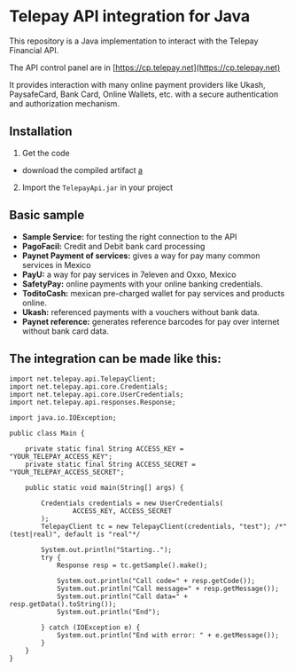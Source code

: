 # Telepay API integration for Java

This repository is a Java implementation to interact with the Telepay Financial API.

The API control panel are in [https://cp.telepay.net](https://cp.telepay.net)

It provides interaction with many online payment providers like Ukash, PaysafeCard,
Bank Card, Online Wallets, etc. with a secure authentication and authorization mechanism.

## Installation
1. Get the code
  * download the compiled artifact [a](a)
2. Import the `TelepayApi.jar` in your project
 
 
## Basic sample
* **Sample Service:** for testing the right connection to the API
* **PagoFacil:** Credit and Debit bank card processing
* **Paynet Payment of services:** gives a way for pay many common services in Mexico
* **PayU:** a way for pay services in 7eleven and Oxxo, Mexico
* **SafetyPay:** online payments with your online banking credentials.
* **ToditoCash:** mexican pre-charged wallet for pay services and products online.
* **Ukash:** referenced payments with a vouchers without bank data.
* **Paynet reference:** generates reference barcodes for pay over internet without bank card data.

## The integration can be made like this:
```
import net.telepay.api.TelepayClient;
import net.telepay.api.core.Credentials;
import net.telepay.api.core.UserCredentials;
import net.telepay.api.responses.Response;

import java.io.IOException;

public class Main {

    private static final String ACCESS_KEY = "YOUR_TELEPAY_ACCESS_KEY";
    private static final String ACCESS_SECRET = "YOUR_TELEPAY_ACCESS_SECRET";

    public static void main(String[] args) {

        Credentials credentials = new UserCredentials(
                ACCESS_KEY, ACCESS_SECRET
        );
        TelepayClient tc = new TelepayClient(credentials, "test"); /*"(test|real)", default is "real"*/

        System.out.println("Starting..");
        try {
            Response resp = tc.getSample().make();

            System.out.println("Call code=" + resp.getCode());
            System.out.println("Call message=" + resp.getMessage());
            System.out.println("Call data=" + resp.getData().toString());
            System.out.println("End");

        } catch (IOException e) {
            System.out.println("End with error: " + e.getMessage());
        }
    }
}
```



